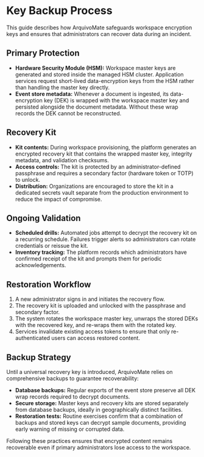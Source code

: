 # Key Backup Process

This guide describes how ArquivoMate safeguards workspace encryption keys and ensures that administrators can recover data during an incident.

## Primary Protection

- **Hardware Security Module (HSM):** Workspace master keys are generated and stored inside the managed HSM cluster. Application services request short-lived data-encryption keys from the HSM rather than handling the master key directly.
- **Event store metadata:** Whenever a document is ingested, its data-encryption key (DEK) is wrapped with the workspace master key and persisted alongside the document metadata. Without these wrap records the DEK cannot be reconstructed.

## Recovery Kit

- **Kit contents:** During workspace provisioning, the platform generates an encrypted recovery kit that contains the wrapped master key, integrity metadata, and validation checksums.
- **Access controls:** The kit is protected by an administrator-defined passphrase and requires a secondary factor (hardware token or TOTP) to unlock.
- **Distribution:** Organizations are encouraged to store the kit in a dedicated secrets vault separate from the production environment to reduce the impact of compromise.

## Ongoing Validation

- **Scheduled drills:** Automated jobs attempt to decrypt the recovery kit on a recurring schedule. Failures trigger alerts so administrators can rotate credentials or reissue the kit.
- **Inventory tracking:** The platform records which administrators have confirmed receipt of the kit and prompts them for periodic acknowledgements.

## Restoration Workflow

1. A new administrator signs in and initiates the recovery flow.
2. The recovery kit is uploaded and unlocked with the passphrase and secondary factor.
3. The system rotates the workspace master key, unwraps the stored DEKs with the recovered key, and re-wraps them with the rotated key.
4. Services invalidate existing access tokens to ensure that only re-authenticated users can access restored content.

## Backup Strategy

Until a universal recovery key is introduced, ArquivoMate relies on comprehensive backups to guarantee recoverability:

- **Database backups:** Regular exports of the event store preserve all DEK wrap records required to decrypt documents.
- **Secure storage:** Master keys and recovery kits are stored separately from database backups, ideally in geographically distinct facilities.
- **Restoration tests:** Routine exercises confirm that a combination of backups and stored keys can decrypt sample documents, providing early warning of missing or corrupted data.

Following these practices ensures that encrypted content remains recoverable even if primary administrators lose access to the workspace.
